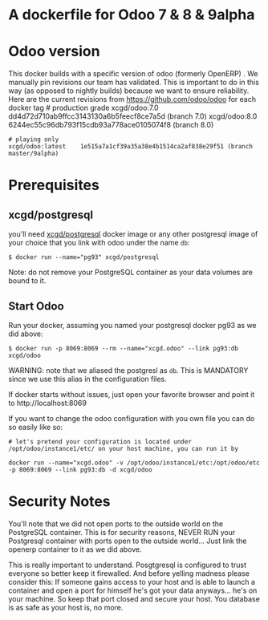 A dockerfile for Odoo 7 & 8 & 9alpha
====================================

Odoo version
============

This docker builds with a specific version of odoo (formerly OpenERP) . We manually pin revisions our team has validated.
This is important to do in this way (as opposed to nightly builds) because we want to ensure reliability.
Here are the current revisions from https://github.com/odoo/odoo for each docker tag
    # production grade
    xcgd/odoo:7.0	dd4d72d710ab9ffcc3143130a6b5feecf8ce7a5d (branch 7.0)
    xcgd/odoo:8.0	6244ec55c96db793f15cdb93a778ace0105074f8 (branch 8.0)

    # playing only
    xcgd/odoo:latest	1e515a7a1cf39a35a38e4b1514ca2af838e29f51 (branch master/9alpha)

Prerequisites
=============

xcgd/postgresql
---------------

you'll need [xcgd/postgresql][1] docker image or any other postgresql image of your choice that you link with odoo under the name `db`:

    $ docker run --name="pg93" xcgd/postgresql

Note: do not remove your PostgreSQL container as your data volumes are bound to it.

Start Odoo
----------

Run your docker, assuming you named your postgresql docker pg93 as we did above:

    $ docker run -p 8069:8069 --rm --name="xcgd.odoo" --link pg93:db xcgd/odoo 


WARNING: note that we aliased the postgresl as ``db``. This is MANDATORY since we use this alias in the configuration files.

If docker starts without issues, just open your favorite browser and point it to http://localhost:8069

If you want to change the odoo configuration with you own file you can do so easily like so: 

    # let's pretend your configuration is located under /opt/odoo/instance1/etc/ on your host machine, you can run it by

    docker run --name="xcgd.odoo" -v /opt/odoo/instance1/etc:/opt/odoo/etc -p 8069:8069 --link pg93:db -d xcgd/odoo


Security Notes
==============

You'll note that we did not open ports to the outside world on the PostgreSQL container. This is for security reasons, NEVER RUN your Postgresql container with ports open to the outside world... Just link the openerp container to it as we did above.

This is really important to understand. Posgtgresql is configured to trust everyone so better keep it firewalled. And before yelling madness please consider this: If someone gains access to your host and is able to launch a container and open a port for himself he's got your data anyways... he's on your machine. So keep that port closed and secure your host. You database is as safe as your host is, no more.


  [1]: https://registry.hub.docker.com/u/xcgd/postgresql/

